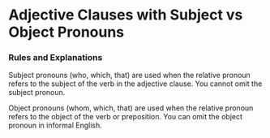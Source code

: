 # Adjective Clauses with Subject vs Object Pronouns

### Rules and Explanations

Subject pronouns (who, which, that) are used when the relative pronoun refers to the subject of the verb in the adjective clause. You cannot omit the subject pronoun.

Object pronouns (whom, which, that) are used when the relative pronoun refers to the object of the verb or preposition. You can omit the object pronoun in informal English.
